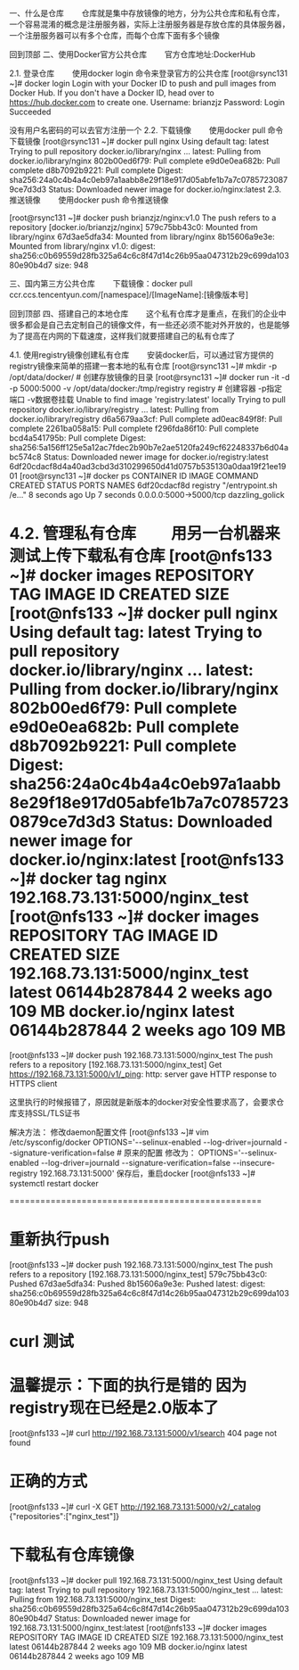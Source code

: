 一、什么是仓库
　　仓库就是集中存放镜像的地方，分为公共仓库和私有仓库，一个容易混淆的概念是注册服务器，实际上注册服务器是存放仓库的具体服务器，一个注册服务器可以有多个仓库，而每个仓库下面有多个镜像

回到顶部
二、使用Docker官方公共仓库
　　官方仓库地址:DockerHub

2.1. 登录仓库
　　使用docker login 命令来登录官方的公共仓库
[root@rsync131 ~]# docker login
Login with your Docker ID to push and pull images from Docker Hub. If you don't have a Docker ID, head over to https://hub.docker.com to create one.
Username: brianzjz
Password:
Login Succeeded
 
没有用户名密码的可以去官方注册一个
2.2. 下载镜像
　　使用docker pull 命令下载镜像
[root@rsync131 ~]# docker pull nginx
Using default tag: latest
Trying to pull repository docker.io/library/nginx ...
latest: Pulling from docker.io/library/nginx
802b00ed6f79: Pull complete
e9d0e0ea682b: Pull complete
d8b7092b9221: Pull complete
Digest: sha256:24a0c4b4a4c0eb97a1aabb8e29f18e917d05abfe1b7a7c07857230879ce7d3d3
Status: Downloaded newer image for docker.io/nginx:latest
2.3. 推送镜像
　　使用docker push 命令推送镜像

[root@rsync131 ~]# docker push brianzjz/nginx:v1.0
The push refers to a repository [docker.io/brianzjz/nginx]
579c75bb43c0: Mounted from library/nginx
67d3ae5dfa34: Mounted from library/nginx
8b15606a9e3e: Mounted from library/nginx
v1.0: digest: sha256:c0b69559d28fb325a64c6c8f47d14c26b95aa047312b29c699da10380e90b4d7 size: 948

三、国内第三方公共仓库
　　下载镜像：docker pull ccr.ccs.tencentyun.com/[namespace]/[ImageName]:[镜像版本号]

回到顶部
四、搭建自己的本地仓库
　　这个私有仓库才是重点，在我们的企业中很多都会是自己去定制自己的镜像文件，有一些还必须不能对外开放的，也是能够为了提高在内网的下载速度，这样我们就要搭建自己的私有仓库了

4.1. 使用registry镜像创建私有仓库
　　安装docker后，可以通过官方提供的registry镜像来简单的搭建一套本地的私有仓库
[root@rsync131 ~]# mkdir -p /opt/data/docker/                                                  # 创建存放镜像的目录
[root@rsync131 ~]# docker run -it -d -p 5000:5000 -v /opt/data/docker:/tmp/registry registry   # 创建容器 -p指定端口 -v数据卷挂载
Unable to find image 'registry:latest' locally
Trying to pull repository docker.io/library/registry ...
latest: Pulling from docker.io/library/registry
d6a5679aa3cf: Pull complete
ad0eac849f8f: Pull complete
2261ba058a15: Pull complete
f296fda86f10: Pull complete
bcd4a541795b: Pull complete
Digest: sha256:5a156ff125e5a12ac7fdec2b90b7e2ae5120fa249cf62248337b6d04abc574c8
Status: Downloaded newer image for docker.io/registry:latest
6df20cdacf8d4a40ad3cbd3d310299650d41d0757b535130a0daa19f21ee1901
[root@rsync131 ~]# docker ps
CONTAINER ID        IMAGE               COMMAND                  CREATED             STATUS              PORTS                    NAMES
6df20cdacf8d        registry            "/entrypoint.sh /e..."   8 seconds ago       Up 7 seconds        0.0.0.0:5000->5000/tcp   dazzling_golick
 

4.2. 管理私有仓库
　　用另一台机器来测试上传下载私有仓库
[root@nfs133 ~]# docker images
REPOSITORY          TAG                 IMAGE ID            CREATED             SIZE
[root@nfs133 ~]# docker pull nginx
Using default tag: latest
Trying to pull repository docker.io/library/nginx ...
latest: Pulling from docker.io/library/nginx
802b00ed6f79: Pull complete
e9d0e0ea682b: Pull complete
d8b7092b9221: Pull complete
Digest: sha256:24a0c4b4a4c0eb97a1aabb8e29f18e917d05abfe1b7a7c07857230879ce7d3d3
Status: Downloaded newer image for docker.io/nginx:latest
[root@nfs133 ~]# docker tag nginx 192.168.73.131:5000/nginx_test
[root@nfs133 ~]# docker images
REPOSITORY                       TAG                 IMAGE ID            CREATED             SIZE
192.168.73.131:5000/nginx_test   latest              06144b287844        2 weeks ago         109 MB
docker.io/nginx                  latest              06144b287844        2 weeks ago         109 MB
=================================================
[root@nfs133 ~]# docker push 192.168.73.131:5000/nginx_test
The push refers to a repository [192.168.73.131:5000/nginx_test]
Get https://192.168.73.131:5000/v1/_ping: http: server gave HTTP response to HTTPS client
 
这里执行的时候报错了，原因就是新版本的docker对安全性要求高了，会要求仓库支持SSL/TLS证书
 
解决方法：
修改daemon配置文件
[root@nfs133 ~]# vim /etc/sysconfig/docker
OPTIONS='--selinux-enabled --log-driver=journald --signature-verification=false  # 原来的配置
修改为：
OPTIONS='--selinux-enabled --log-driver=journald --signature-verification=false --insecure-registry 192.168.73.131:5000'
保存后，重启docker
[root@nfs133 ~]# systemctl restart docker
 
=================================================
# 重新执行push
[root@nfs133 ~]# docker push 192.168.73.131:5000/nginx_test
The push refers to a repository [192.168.73.131:5000/nginx_test]
579c75bb43c0: Pushed
67d3ae5dfa34: Pushed
8b15606a9e3e: Pushed
latest: digest: sha256:c0b69559d28fb325a64c6c8f47d14c26b95aa047312b29c699da10380e90b4d7 size: 948
 
 
# curl 测试
# 温馨提示：下面的执行是错的 因为registry现在已经是2.0版本了
[root@nfs133 ~]# curl http://192.168.73.131:5000/v1/search
404 page not found
 
# 正确的方式
[root@nfs133 ~]# curl -X GET http://192.168.73.131:5000/v2/_catalog
{"repositories":["nginx_test"]}
 
# 下载私有仓库镜像
[root@nfs133 ~]# docker pull 192.168.73.131:5000/nginx_test
Using default tag: latest
Trying to pull repository 192.168.73.131:5000/nginx_test ...
latest: Pulling from 192.168.73.131:5000/nginx_test
Digest: sha256:c0b69559d28fb325a64c6c8f47d14c26b95aa047312b29c699da10380e90b4d7
Status: Downloaded newer image for 192.168.73.131:5000/nginx_test:latest
[root@nfs133 ~]# docker images
REPOSITORY                       TAG                 IMAGE ID            CREATED             SIZE
192.168.73.131:5000/nginx_test   latest              06144b287844        2 weeks ago         109 MB
docker.io/nginx                  latest              06144b287844        2 weeks ago         109 MB
